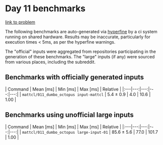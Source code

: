 # Day 11 benchmarks

[link to problem](http://adventofcode.com/2021/day/11)

The following benchmarks are auto-generated via [hyperfine](https://github.com/sharkdp/hyperfine) by a ci system running on shared hardware. Results may be inaccurate, particularly for execution times < 5ms, as per the hyperfine warnings.

The "official" inputs were aggregated from repositories participating in the generation of these benchmarks. The "large" inputs (if any) were sourced from various places, including the subreddit.

## Benchmarks with officially generated inputs
| Command | Mean [ms] | Min [ms] | Max [ms] | Relative | |:---|---:|---:|---:|---:| | `mattcl/011_dumbo_octopus input-mattcl` | 5.4 ± 0.9 | 4.0 | 10.6 | 1.00 |
## Benchmarks using unofficial large inputs
| Command | Mean [ms] | Min [ms] | Max [ms] | Relative | |:---|---:|---:|---:|---:| | `mattcl/011_dumbo_octopus large-input-01` | 85.6 ± 5.6 | 77.0 | 101.7 | 1.00 |
